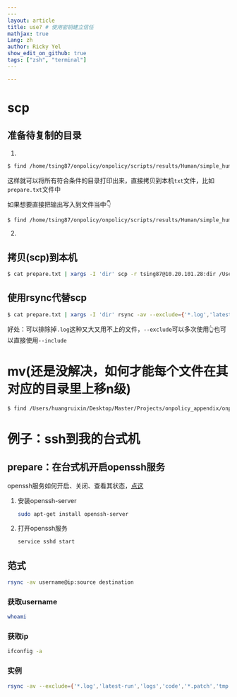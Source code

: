 ```yaml
---
​---
layout: article
title: use? # 使用密钥建立信任
mathjax: true
Lang: zh
author: Ricky Yel
show_edit_on_github: true
tags: ["zsh", "terminal"]
​---

---
```




# scp

## 准备待复制的目录

1.

```bash
$ find /home/tsing87/onpolicy/onpolicy/scripts/results/Human/simple_human/rmappo -type d -name "ortho*" | xargs -I 'dir' echo dir 
```

这样就可以将所有符合条件的目录打印出来，直接拷贝到本机`txt`文件，比如`prepare.txt`文件中

如果想要直接把输出写入到文件当中👇

```bash
$ find /home/tsing87/onpolicy/onpolicy/scripts/results/Human/simple_human/rmappo -type d -name "fixed_GCR_predator3_prey1_RR0_NG0.5_DisAlpha*_view0.5_NL*" | xargs -I 'dir' echo dir > /home/tsing87/prepare.txt
```

2.

## 拷贝(scp)到本机

```bash
$ cat prepare.txt | xargs -I 'dir' scp -r tsing87@10.20.101.28:dir /Users/huangruixin/Desktop/Master/Projects/onpolicy_appendix/onpolicy_render/predator1_prey1_RR0_NG0.5_DisAlpha_view0.5_NL
```

## 使用rsync代替scp

```bash
$ cat prepare.txt | xargs -I 'dir' rsync -av --exclude={'*.log','latest-run','logs','code','*.patch','tmp','*.json','*.txt','*.yaml','*.wandb','critic.pt'} tsing87@10.20.101.39:dir /Users/huangruixin/Desktop/Master/Projects/onpolicy_appendix/onpolicy_render/ortho
```

好处：可以排除掉`.log`这种又大又用不上的文件，`--exclude`可以多次使用👆也可以直接使用`--include`

# mv(还是没解决，如何才能每个文件在其对应的目录里上移n级)

```bash
$ find /Users/huangruixin/Desktop/Master/Projects/onpolicy_appendix/onpolicy_render/predator1_prey1_RR0_NG0.5_DisAlpha_view0.5_NL -type f -name "actor.pt"| xargs -I 'file' mv file ../../..
```

# 例子：ssh到我的台式机

## prepare：在台式机开启openssh服务

openssh服务如何开启、关闭、查看其状态，[点这](https://blog.csdn.net/baidu_34884208/article/details/89376795)

1. 安装openssh-server

   ```bash
   sudo apt-get install openssh-server
   ```

2. 打开openssh服务

   ```bash
   service sshd start
   ```

## 范式

```bash
rsync -av username@ip:source destination
```

### 获取username

```bash
whoami
```

### 获取ip

```bash
ifconfig -a
```

### 实例

```bash
rsync -av --exclude={'*.log','latest-run','logs','code','*.patch','tmp','*.json','*.txt','*.yaml','*.wandb','critic.pt'} huangruixin@172.16.0.233:/home/huangruixin/clash /Users/huangruixin/Desktop
```

